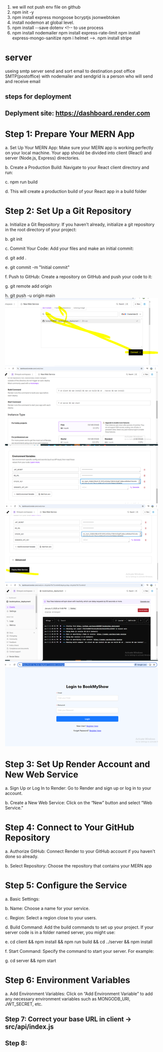 1. we will not push env file on github
1. npm init -y
2. npm install express mongoose bcryptjs jsonwebtoken
3. install nodemon at global level.
4. npm install --save dotenv    <!-- to use process 
5. npm install nodemailer
npm install express-rate-limit
npm install express-mongo-sanitize
npm i helmet
-->.
 npm install stripe
 # server
 useing smtp server send and sort email to destination post office
 SMTP(postoffice) with nodemailer and sendgrid is a person who will send and receive email

## steps for deployment

## Deplyment site: https://dashboard.render.com

# Step 1: Prepare Your MERN App

a. Set Up Your MERN App: Make sure your MERN app is working
perfectly on your local machine. Your app should be divided into
client (React) and server (Node.js, Express) directories.

b. Create a Production Build: Navigate to your React client directory
and run:

c. npm run build

d. This will create a production build of your React app in a build
folder

# Step 2: Set Up a Git Repository

a. Initialize a Git Repository: If you haven’t already, initialize a git
repository in the root directory of your project:

b. git init

c. Commit Your Code: Add your files and make an initial commit:

d. git add .

e. git commit -m "Initial commit"

f. Push to GitHub: Create a repository on GitHub and push your
code to it:

g. git remote add origin <your-github-repo-url>

h. git push -u origin main
![alt text](image.png)
![alt text](image-1.png)
![pa](image-2.png)
![alt text](image-3.png)
![alt text](image-4.png)
![alt text](image-5.png)
# Step 3: Set Up Render Account and New Web Service

a. Sign Up or Log In to Render: Go to Render and sign up or log in to
your account.

b. Create a New Web Service: Click on the “New” button and select
“Web Service.”

# Step 4: Connect to Your GitHub Repository

a. Authorize GitHub: Connect Render to your GitHub account if you
haven't done so already.

b. Select Repository: Choose the repository that contains your
MERN app

# Step 5: Configure the Service

a. Basic Settings:

b. Name: Choose a name for your service.

c. Region: Select a region close to your users.

d. Build Command: Add the build commands to set up your project.
If your server code is in a folder named server, you might use:

e. cd client && npm install && npm run build && cd ../server && npm
install

f. Start Command: Specify the command to start your server. For
example:

g. cd server && npm start


# Step 6: Environment Variables
a. Add Environment Variables: Click on “Add Environment Variable”
to add any necessary environment variables such as
MONGODB_URI, JWT_SECRET, etc.


## Step 7: Correct your base URL in client -> src/api/index.js

## Step 8: 